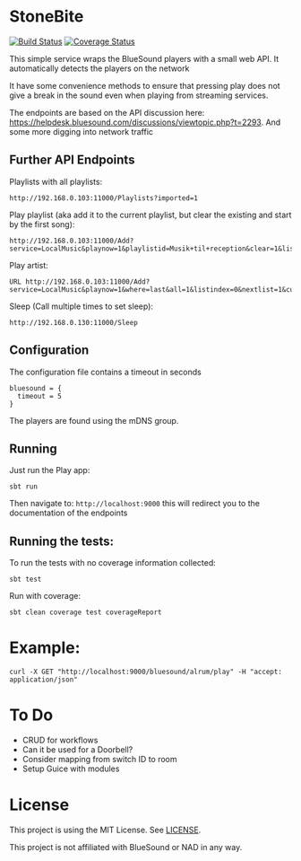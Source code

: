 # StoneBite
[![Build Status](https://travis-ci.org/PuppetmasterDK/stonebite.svg?branch=master)](https://travis-ci.org/PuppetmasterDK/stonebite)
[![Coverage Status](https://coveralls.io/repos/github/PuppetmasterDK/stonebite/badge.svg?branch=master)](https://coveralls.io/github/PuppetmasterDK/stonebite?branch=master)


This simple service wraps the BlueSound players with a small web API. It automatically detects the players on the network

It have some convenience methods to ensure that pressing play does not give a break in the sound even when playing from streaming services.

The endpoints are based on the API discussion here: https://helpdesk.bluesound.com/discussions/viewtopic.php?t=2293.
And some more digging into network traffic

## Further API Endpoints
Playlists with all playlists:
```
http://192.168.0.103:11000/Playlists?imported=1
```

Play playlist (aka add it to the current playlist, but clear the existing and start by the first song):
```
http://192.168.0.103:11000/Add?service=LocalMusic&playnow=1&playlistid=Musik+til+reception&clear=1&listindex=0&playlist=Musik+til+reception
``` 

Play artist:
```
URL	http://192.168.0.103:11000/Add?service=LocalMusic&playnow=1&where=last&all=1&listindex=0&nextlist=1&cursor=last&artist=Adele
```

Sleep (Call multiple times to set sleep):
```
http://192.168.0.130:11000/Sleep
```

## Configuration
The configuration file contains a timeout in seconds
```
bluesound = {
  timeout = 5
}
```

The players are found using the mDNS group.

## Running
Just run the Play app:
```
sbt run
```

Then navigate to: ```http://localhost:9000``` this will redirect you to the documentation of the endpoints

## Running the tests:
To run the tests with no coverage information collected:
```
sbt test
```
Run with coverage:
```
sbt clean coverage test coverageReport
```

# Example:
```
curl -X GET "http://localhost:9000/bluesound/alrum/play" -H "accept: application/json"
```

# To Do
* CRUD for workflows
* Can it be used for a Doorbell?
* Consider mapping from switch ID to room
* Setup Guice with modules

# License
This project is using the MIT License. See [LICENSE](LICENSE).

This project is not affiliated with BlueSound or NAD in any way.

